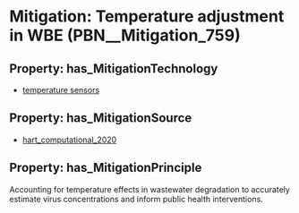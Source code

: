 # Mitigation: __Temperature adjustment in WBE__ (PBN__Mitigation_759)

## Property: has_MitigationTechnology

* [temperature sensors](../Technology/PBN__Technology_3044)

## Property: has_MitigationSource

* [hart_computational_2020](../Article/PBN__Article_252)

## Property: has_MitigationPrinciple

Accounting for temperature effects in wastewater degradation to accurately estimate virus concentrations and inform public health interventions.

